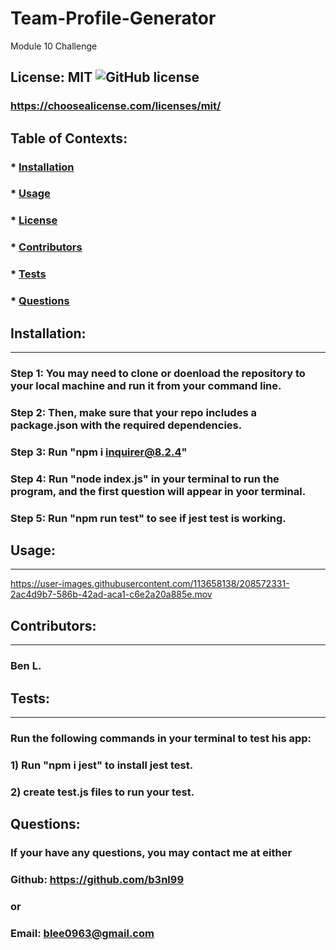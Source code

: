 # Team-Profile-Generator
Module 10 Challenge

  ## License: MIT ![GitHub license](https://img.shields.io/github/license/Naereen/StrapDown.js.svg)
  ### https://choosealicense.com/licenses/mit/

  ## Table of Contexts:
  ###  * [Installation](#installation)
  ###  * [Usage](#Usage)
  ###  * [License](#License)
  ###  * [Contributors](#Contributors)
  ###  * [Tests](#Tests)
  ###  * [Questions](#Questions)

  ## Installation:
  ---
  ### Step 1: You may need to clone or doenload the repository to your local machine and run it from your command line.
  ### Step 2: Then, make sure that your repo includes a package.json with the required dependencies.
  ### Step 3: Run "npm i inquirer@8.2.4"
  ### Step 4: Run "node index.js" in your terminal to run the program, and the first question will appear in yoor terminal.
  ### Step 5: Run "npm run test" to see if jest test is working.



  ## Usage:
  ---
  https://user-images.githubusercontent.com/113658138/208572331-2ac4d9b7-586b-42ad-aca1-c6e2a20a885e.mov



  ## Contributors:
  ---
  ### Ben L.
  
  ## Tests:
  ---
  ### Run the following commands in your terminal to test his app:
  ### 1) Run "npm i jest" to install jest test.
  ### 2) create test.js files to run your test.

  ## Questions:
  ### If your have any questions, you may contact me at either
  ### Github: https://github.com/b3nl99
  ### or
  ### Email: blee0963@gmail.com
